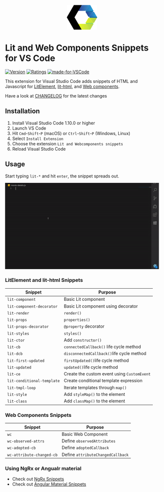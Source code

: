 <p align="center">
  <img width="100" src="https://raw.githubusercontent.com/hardikpthv/vscode-lit-snippets/master/images/logo.png">
</p>

# Lit and Web Components Snippets for VS Code

[![Version](https://vsmarketplacebadge.apphb.com/version/hardikpthv.LitSnippets.svg)](https://marketplace.visualstudio.com/items?itemName=hardikpthv.LitSnippets)
[![Ratings](https://vsmarketplacebadge.apphb.com/rating-short/hardikpthv.LitSnippets.svg)](https://marketplace.visualstudio.com/items?itemName=hardikpthv.LitSnippets)
[![made-for-VSCode](https://img.shields.io/badge/Made%20for-VSCode-1f425f.svg)](https://code.visualstudio.com/)

This extension for Visual Studio Code adds snippets of HTML and Javascript for [LitElement](https://lit-element.polymer-project.org), [lit-html](https://lit-html.polymer-project.org), and [Web components](https://www.webcomponents.org/introduction).

Have a look at [CHANGELOG](CHANGELOG.md) for the latest changes

## Installation

1.  Install Visual Studio Code 1.10.0 or higher
1.  Launch VS Code
1.  Hit `Cmd`-`Shift`-`P` (macOS) or `Ctrl`-`Shift`-`P` (Windows, Linux)
1.  Select `Install Extension`
1.  Choose the extension `Lit and Webcomponents snippets`
1.  Reload Visual Studio Code

## Usage

Start typing `lit-*` and hit `enter`, the snippet spreads out.

![Use Extension](images/usage.gif)

### LitElement and lit-html Snippets

| Snippet                    | Purpose                                     |
| -------------------------- | ------------------------------------------- |
| `lit-component`            | Basic Lit component                         |
| `lit-component-decorator`  | Basic Lit component using decorator         |
| `lit-render`               | `render()`                                  |
| `lit-props`                | `properties()`                              |
| `lit-props-decorator`      | `@property` decorator                       |
| `lit-styles`               | `styles()`                                  |
| `lit-ctor`                 | Add `constructor()`                         |
| `lit-cb`                   | `connectedCallback()` life cycle method     |
| `lit-dcb`                  | `disconnectedCallback()`life cycle method   |
| `lit-first-updated`        | `firstUpdated()`life cycle method           |
| `lit-updated`              | `updated()`life cycle method                |
| `lit-ce`                   | Create the custom event using `CustomEvent` |
| `lit-conditional-template` | Create conditional template expression      |
| `lit-tmpl-loop`            | Iterate templates through `map()`           |
| `lit-style`                | Add `styleMap()` to the element             |
| `lit-class`                | Add `classMap()` to the element             |

### Web Components Snippets

| Snippet                   | Purpose                           |
| ------------------------- | --------------------------------- |
| `wc`                      | Basic Web Component               |
| `wc-observed-attrs`       | Define `observedAttributes`       |
| `wc-adopted-cb`           | Define `adoptedCallback`          |
| `wc-attribute-changed-cb` | Define `attributeChangedCallback` |

### Using NgRx or Angualr material

- Check out [NgRx Snippets](https://bit.ly/ngrx-vscode)
- Check out [Angular Material Snippets](https://bit.ly/ng-material-vscode)
